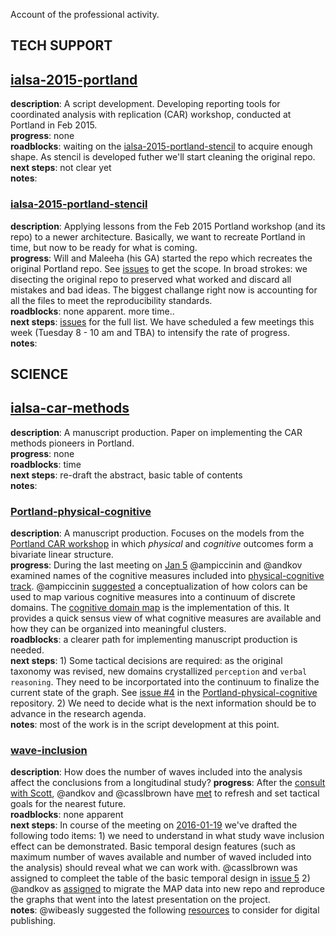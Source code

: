 Account of the professional activity. 


## TECH SUPPORT

## [ialsa-2015-portland](https://github.com/IALSA/IALSA-2015-Portland)  
**description**: A script development. Developing reporting tools for coordinated analysis with replication (CAR) workshop, conducted at Portland in Feb 2015.    
**progress**:  none   
**roadblocks**: waiting on the [ialsa-2015-portland-stencil](https://github.com/IALSA/ialsa-2015-portland-stencil) to acquire enough shape. As stencil is developed futher we'll start cleaning the original repo.   
**next steps**: not clear yet     
**notes**: 



### [ialsa-2015-portland-stencil](https://github.com/IALSA/ialsa-2015-portland-stencil)

**description**: Applying lessons from the Feb 2015 Portland workshop (and its repo) to a newer architecture.  Basically, we want to recreate Portland in time, but now to be ready for what is coming.   
**progress**:  Will and Maleeha (his GA) started the repo which recreates the original Portland repo. See [issues](https://github.com/IALSA/ialsa-2015-portland-stencil/issues) to get the scope. In broad strokes: we disecting the original repo to preserved what worked and discard all mistakes and bad ideas. The biggest challange right now is accounting for all the files to meet the reproducibility standards.     
**roadblocks**: none apparent. more time..        
**next steps**: [issues](https://github.com/IALSA/ialsa-2015-portland-stencil/issues) for the full list.  We have scheduled a few meetings this week (Tuesday 8 - 10 am and TBA) to intensify the rate of progress.         
**notes**:  





## SCIENCE


## [ialsa-car-methods](https://github.com/IALSA/ialsa-car-methods)
**description**: A manuscript production. Paper on implementing the CAR methods pioneers in Portland.  
**progress**:  none    
**roadblocks**: time       
**next steps**: re-draft the abstract, basic table of contents      
**notes**: 

### [Portland-physical-cognitive](https://github.com/IALSA/Portland-physical-cognitive)

**description**:  A manuscript production. Focuses on the models from the [Portland CAR workshop](https://github.com/IALSA/IALSA-2015-Portland)  in which *physical* and *cognitive* outcomes form a bivariate linear structure.     
**progress**:  During the last meeting on [Jan 5](https://github.com/IALSA/Portland-physical-cognitive/issues/3) @ampiccinin and @andkov examined names of the cognitive measures included into [physical-cognitive track](https://github.com/IALSA/Portland-physical-cognitive).  @ampiccinin [suggested](https://github.com/IALSA/Portland-physical-cognitive/blob/master/analysis/model_space/docs/domain-mapping-piccinin.docx) a conceptualization of how colors can be used to map various cognitive measures into a continuum of discrete domains. The [cognitive domain map](https://github.com/IALSA/Portland-physical-cognitive/blob/master/analysis/model_space/Cog-Domain-Map.md) is the implementation of this. It provides a quick sensus view of what cognitive measures are available and how they can be organized into meaningful clusters.         
**roadblocks**:  a clearer path for implementing manuscript production is needed.    
**next steps**: 1) Some tactical decisions are required: as the original taxonomy was revised, new domains crystallized `perception` and `verbal reasoning`. They need to be incorportated into the continuum to finalize the current state of the graph.   See [issue #4](https://github.com/IALSA/Portland-physical-cognitive/issues/4) in the [Portland-physical-cognitive](https://github.com/IALSA/Portland-physical-cognitive) repository.   2)  We need to decide what is the next information should be to advance in the research agenda.   
**notes**: most of the work is in the script development at this point.  


### [wave-inclusion](https://github.com/IALSA/wave-inclusion)
**description**: How does the number of waves included into the analysis affect the conclusions from a longitudinal study? 
**progress**:  After the [consult with Scott](https://github.com/IALSA/wave-inclusion/issues/1), @andkov and @casslbrown have [met](https://github.com/IALSA/wave-inclusion/issues/3) to refresh and set tactical goals for the nearest future.    
**roadblocks**: none apparent        
**next steps**:   In course of the meeting on [2016-01-19](https://github.com/IALSA/wave-inclusion/issues/3) we've drafted the following todo items: 1) we need to understand in what study wave inclusion effect can be demonstrated. Basic temporal design features (such as  maximum number of waves available and number of waved included into the analysis)  should reveal what we can work with. @casslbrown was assigned to compleet the table of the basic temporal design in [issue 5](https://github.com/IALSA/wave-inclusion/issues/5)  2) @andkov as [assigned](https://github.com/IALSA/wave-inclusion/issues/6) to migrate the MAP data into new repo and reproduce the graphs that went into the latest presentation on the project.  
**notes**:  @wibeasly suggested the following [resources](https://github.com/IALSA/wave-inclusion/issues/7) to consider for digital publishing. 

